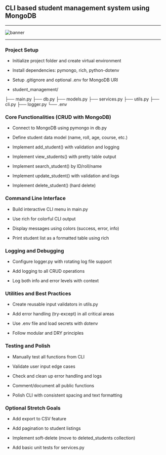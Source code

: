 ## CLI based student management system using **MongoDB**

---
![banner](https://github.com/user-attachments/assets/8c2dca31-fc44-403b-b313-454802fd843f)

---
###  Project Setup

*   Initialize project folder and create virtual environment
    
*   Install dependencies: pymongo, rich, python-dotenv
    
*   Setup .gitignore and optional .env for MongoDB URI
    
*   student_management/

├── main.py
├── db.py
├── models.py
├── services.py
├── utils.py
├── cli.py
├── logger.py
└── .env

    

###  Core Functionalities (CRUD with MongoDB)

*   Connect to MongoDB using pymongo in db.py
    
*   Define student data model (name, roll, age, course, etc.)
    
*   Implement add\_student() with validation and logging
    
*   Implement view\_students() with pretty table output
    
*   Implement search\_student() by ID/roll/name
    
*   Implement update\_student() with validation and logs
    
*   Implement delete\_student() (hard delete)
    

###  Command Line Interface

*   Build interactive CLI menu in main.py
    
*   Use rich for colorful CLI output
    
*   Display messages using colors (success, error, info)
    
*   Print student list as a formatted table using rich
    

###  Logging and Debugging

*   Configure logger.py with rotating log file support
    
*   Add logging to all CRUD operations
    
*   Log both info and error levels with context
    

###  Utilities and Best Practices

*   Create reusable input validators in utils.py
    
*   Add error handling (try-except) in all critical areas
    
*   Use .env file and load secrets with dotenv
    
*   Follow modular and DRY principles
    

###  Testing and Polish

*   Manually test all functions from CLI
    
*   Validate user input edge cases
    
*   Check and clean up error handling and logs
    
*   Comment/document all public functions
    
*   Polish CLI with consistent spacing and text formatting
    

###  Optional Stretch Goals

*   Add export to CSV feature
    
*   Add pagination to student listings
    
*   Implement soft-delete (move to deleted\_students collection)
    
*   Add basic unit tests for services.py
